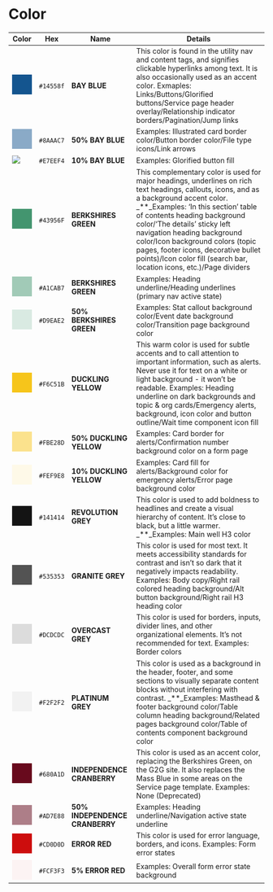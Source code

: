 # Color

| Color | Hex | Name | Details |
| --- | --- | --- | --- |
| ![](../.gitbook/assets/color_bay-blue%20%281%29.png) | `#14558f` | **BAY BLUE** | This color is found in the utility nav and content tags, and signifies clickable hyperlinks among text. It is also occasionally used as an accent color.  Exmaples:  Links/Buttons/Glorified buttons/Service page header overlay/Relationship indicator borders/Pagination/Jump links |
| ![](../.gitbook/assets/color_bay-blue-50%20%283%29.png) | `#8AAAC7` | **50% BAY BLUE** | Examples: Illustrated card border color/Button border color/File type icons/Link arrows |
| ![](../.gitbook/assets/color_bay-blue-10.png) | `#E7EEF4` | **10% BAY BLUE** | Examples: Glorified button fill |
| ![](../.gitbook/assets/color_berkshires-green%20%283%29.png) | `#43956F` | **BERKSHIRES GREEN** | This complementary color is used for major headings, underlines on rich text headings, callouts, icons, and as a background accent color. \_\*\*\_Examples:  ‘In this section’ table of contents heading background color/‘The details’ sticky left navigation heading background color/Icon background colors \(topic pages, footer icons, decorative bullet points\)/Icon color fill \(search bar, location icons, etc.\)/Page dividers |
| ![](../.gitbook/assets/color_berkshires-green-50%20%281%29.png) | `#A1CAB7` | **BERKSHIRES GREEN** | Examples:  Heading underline/Heading underlines \(primary nav active state\) |
| ![](../.gitbook/assets/color_berkshires-green-10%20%281%29.png) | `#D9EAE2` | **50% BERKSHIRES GREEN** | Examples:  Stat callout background color/Event date background color/Transition page background color |
| ![](../.gitbook/assets/color_duckling-yellow%20%281%29.png) | `#F6C51B` | **DUCKLING YELLOW** | This warm color is used for subtle accents and to call attention to important information, such as alerts. Never use it for text on a white or light background - it won’t be readable. Examples:  Heading underline on dark backgrounds and topic & org cards/Emergency alerts, background, icon color and button outline/Wait time component icon fill |
| ![](../.gitbook/assets/color_duckling-yellow-50%20%282%29.png) | `#FBE28D` | **50% DUCKLING YELLOW** | Examples:  Card border for alerts/Confirmation number background color on a form page |
| ![](../.gitbook/assets/color_duckling-yellow-10%20%281%29.png) | `#FEF9E8` | **10% DUCKLING YELLOW** | Examples:  Card fill for alerts/Background color for emergency alerts/Error page background color |
| ![](../.gitbook/assets/color_revolution-grey%20%281%29.png) | `#141414` | **REVOLUTION GREY** | This color is used to add boldness to headlines and create a visual hierarchy of content. It’s close to black, but a little warmer. \_\*\*\_Examples:  Main well H3 color |
| ![](../.gitbook/assets/color_granite-grey%20%282%29.png) | `#535353` | **GRANITE GREY** | This color is used for most text. It meets accessibility standards for contrast and isn’t so dark that it negatively impacts readability. Examples:  Body copy/Right rail colored heading background/Alt button background/Right rail H3 heading color |
| ![](../.gitbook/assets/color_overcast-grey%20%283%29.png) | `#DCDCDC` | **OVERCAST GREY** | This color is used for borders, inputs, divider lines, and other organizational elements. It’s not recommended for text. Examples:  Border colors |
| ![](../.gitbook/assets/color_platinum-grey%20%281%29.png) | `#F2F2F2` | **PLATINUM GREY** | This color is used as a background in the header, footer, and some sections to visually separate content blocks without interfering with contrast. \_\*\*\_Examples:  Masthead & footer background color/Table column heading background/Related pages background color/Table of contents component background color |
| ![](../.gitbook/assets/color_independence-cranberry%20%284%29.png) | `#680A1D` | **INDEPENDENCE CRANBERRY** | This color is used as an accent color, replacing the Berkshires Green, on the G2G site. It also replaces the Mass Blue in some areas on the Service page template. Examples:  None \(Deprecated\) |
| ![](../.gitbook/assets/color_independence-cranberry-50%20%281%29.png) | `#AD7E88` | **50% INDEPENDENCE CRANBERRY** | Examples:  Heading underline/Navigation active state underline |
| ![](../.gitbook/assets/color_error-red%20%281%29.png) | `#CD0D0D` | **ERROR RED** | This color is used for error language, borders, and icons. Examples:  Form error states |
| ![](../.gitbook/assets/color_error-red-5%20%284%29.png) | `#FCF3F3` | **5% ERROR RED** | Examples:  Overall form error state background |

